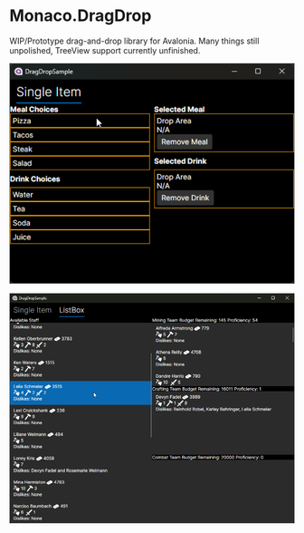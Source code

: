 # Monaco.DragDrop

WIP/Prototype drag-and-drop library for Avalonia. Many things still unpolished, TreeView support currently unfinished.

![singleitem](/Assets/singleitem.gif)

![singleitem](/Assets/listbox.gif)
